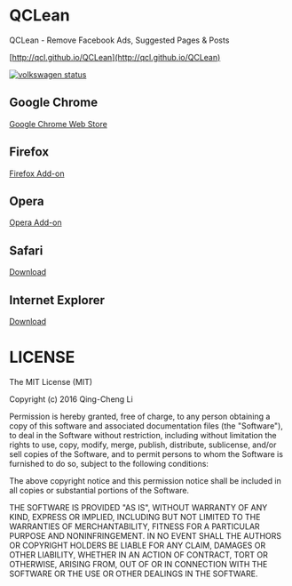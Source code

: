 QCLean
======

QCLean - Remove Facebook Ads, Suggested Pages &amp; Posts

[http://qcl.github.io/QCLean](http://qcl.github.io/QCLean)



[![volkswagen status](https://auchenberg.github.io/volkswagen/volkswargen_ci.svg)](https://github.com/auchenberg/volkswagen)

## Google Chrome

[Google Chrome Web Store](https://chrome.google.com/webstore/detail/qclean-remove-facebook-ad/fdhhejjkjfjkchkimomgfegnpapndjne?utm_source=chrome-ntp-icon)

## Firefox

[Firefox Add-on](https://addons.mozilla.org/zh-TW/firefox/addon/qclean/)

## Opera

[Opera Add-on](https://addons.opera.com/zh-tw/extensions/details/remove-facebook-suggested-pages-and-posts/)

## Safari

[Download](http://qcl.github.io/QCLean/QCLean.safariextz)

## Internet Explorer

[Download](http://qcl.github.io/QCLean/QCLeanInstaller.msi)

# LICENSE
The MIT License (MIT)

Copyright (c) 2016 Qing-Cheng Li

Permission is hereby granted, free of charge, to any person obtaining a copy
of this software and associated documentation files (the "Software"), to deal
in the Software without restriction, including without limitation the rights
to use, copy, modify, merge, publish, distribute, sublicense, and/or sell
copies of the Software, and to permit persons to whom the Software is
furnished to do so, subject to the following conditions:

The above copyright notice and this permission notice shall be included in
all copies or substantial portions of the Software.

THE SOFTWARE IS PROVIDED "AS IS", WITHOUT WARRANTY OF ANY KIND, EXPRESS OR
IMPLIED, INCLUDING BUT NOT LIMITED TO THE WARRANTIES OF MERCHANTABILITY,
FITNESS FOR A PARTICULAR PURPOSE AND NONINFRINGEMENT. IN NO EVENT SHALL THE
AUTHORS OR COPYRIGHT HOLDERS BE LIABLE FOR ANY CLAIM, DAMAGES OR OTHER
LIABILITY, WHETHER IN AN ACTION OF CONTRACT, TORT OR OTHERWISE, ARISING FROM,
OUT OF OR IN CONNECTION WITH THE SOFTWARE OR THE USE OR OTHER DEALINGS IN
THE SOFTWARE.
